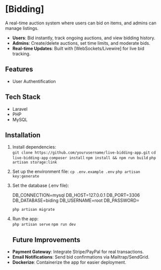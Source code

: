 # [Bidding]  
A real-time auction system where users can bid on items, and admins can manage listings.  
- **Users**: Bid instantly, track ongoing auctions, and view bidding history.  
- **Admins**: Create/delete auctions, set time limits, and moderate bids.  
- **Real-time Updates**: Built with [WebSockets/Livewire] for live bid tracking. 

## Features  
- User Authentification


## Tech Stack  
- Laravel  
- PHP  
- MySQL  

## Installation   
1. Install dependencies:  
   `git clone https://github.com/yourusername/live-bidding-app.git`
    `cd live-bidding-app`
    `composer install`
    `npm install && npm run build`
    `php artisan storage:link`
3. Set up the environment file:
    `cp .env.example .env`
    `php artisan key:generate`
4. Set the database (.env file):

    DB_CONNECTION=mysql
    DB_HOST=127.0.0.1
    DB_PORT=3306
    DB_DATABASE=biding
    DB_USERNAME=root
    DB_PASSWORD=

    `php artisan migrate`
5. Run the app:  
   `php artisan serve`
   `npm run dev`

   ## Future Improvements  
- **Payment Gateway**: Integrate Stripe/PayPal for real transactions.  
- **Email Notifications**: Send bid confirmations via Mailtrap/SendGrid.  
- **Dockerize**: Containerize the app for easier deployment. 